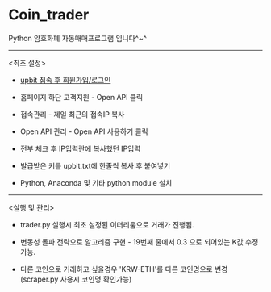 # Coin_trader
Python 암호화폐 자동매매프로그램 입니다^~^

-----------------------------------------------------
<최초 설정>

- [upbit 접속 후 회원가입/로그인](https://upbit.com)

- 홈페이지 하단 고객지원 - Open API 클릭

- 접속관리 - 제일 최근의 접속IP 복사

- Open API 관리 - Open API 사용하기 클릭

- 전부 체크 후 IP입력란에 복사했던 IP입력

- 발급받은 키를 upbit.txt에 한줄씩 복사 후 붙여넣기

- Python, Anaconda 및 기타 python module 설치

-----------------------------------------------------

<실행 및 관리>

- trader.py 실행시 최초 설정된 이더리움으로 거래가 진행됨.

- 변동성 돌파 전략으로 알고리즘 구현 - 19번째 줄에서 0.3 으로 되어있는 K값 수정가능.

- 다른 코인으로 거래하고 싶을경우 'KRW-ETH'를 다른 코인명으로 변경(scraper.py 사용시 코인명 확인가능)
